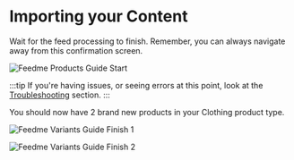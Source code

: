 # Importing your Content

Wait for the feed processing to finish. Remember, you can always navigate away from this confirmation screen.

![Feedme Products Guide Start](/uploads/plugins/feed-me/feedme-products-guide-start.png)

:::tip
If you're having issues, or seeing errors at this point, look at the [Troubleshooting](/craft-plugins/feed-me/docs/support/troubleshooting) section.
:::

You should now have 2 brand new products in your Clothing product type.

![Feedme Variants Guide Finish 1](/uploads/plugins/feed-me/feedme-variants-guide-finish-1.png)

![Feedme Variants Guide Finish 2](/uploads/plugins/feed-me/feedme-variants-guide-finish-2.png)